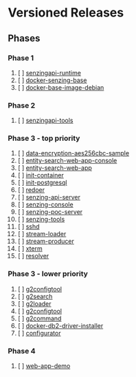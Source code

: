 # Versioned Releases

## Phases

### Phase 1

1. [ ] [senzingapi-runtime](https://github.com/Senzing/senzingapi-runtime)
1. [ ] [docker-senzing-base](https://github.com/Senzing/docker-senzing-base)
1. [ ] [docker-base-image-debian](https://github.com/Senzing/docker-base-image-debian)

### Phase 2

1. [ ] [senzingapi-tools](https://github.com/Senzing/senzingapi-tools)

### Phase 3 - top priority

1. [ ] [data-encryption-aes256cbc-sample](https://github.com/Senzing/data-encryption-aes256cbc-sample)
1. [ ] [entity-search-web-app-console](https://github.com/Senzing/entity-search-web-app-console)
1. [ ] [entity-search-web-app](https://github.com/Senzing/entity-search-web-app)
1. [ ] [init-container](https://github.com/Senzing/docker-init-container)
1. [ ] [init-postgresql](https://github.com/Senzing/init-postgresql)
1. [ ] [redoer](https://github.com/Senzing/redoer)
1. [ ] [senzing-api-server](https://github.com/Senzing/senzing-api-server)
1. [ ] [senzing-console](https://github.com/Senzing/docker-senzing-console)
1. [ ] [senzing-poc-server](https://github.com/Senzing/senzing-poc-server)
1. [ ] [senzing-tools](https://github.com/Senzing/senzing-tools)
1. [ ] [sshd](https://github.com/Senzing/docker-sshd)
1. [ ] [stream-loader](https://github.com/Senzing/stream-loader)
1. [ ] [stream-producer](https://github.com/Senzing/stream-producer)
1. [ ] [xterm](https://github.com/Senzing/docker-xterm)
1. [ ] [resolver](https://github.com/Senzing/resolver)


### Phase 3 - lower priority

1. [ ] [g2configtool](https://github.com/Senzing/g2configtool)
1. [ ] [g2search](https://github.com/Senzing/g2search)
1. [ ] [g2loader](https://github.com/Senzing/g2loader)
1. [ ] [g2configtool](https://github.com/Senzing/g2configtool)
1. [ ] [g2command](https://github.com/Senzing/g2command)
1. [ ] [docker-db2-driver-installer](https://github.com/Senzing/docker-db2-driver-installer)
1. [ ] [configurator](https://github.com/Senzing/configurator)

### Phase 4

1. [ ] [web-app-demo](https://github.com/Senzing/docker-web-app-demo)
